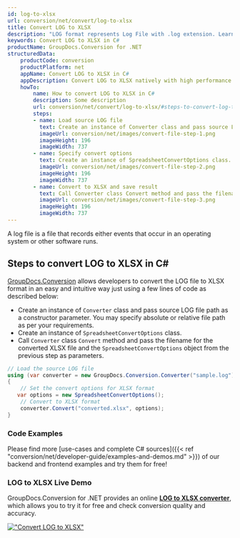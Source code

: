 ```yaml
---
id: log-to-xlsx
url: conversion/net/convert/log-to-xlsx
title: Convert LOG to XLSX
description: "LOG format represents Log File with .log extension. Learn how to convert LOG to XLSX file programmatically in C# language using GroupDocs.Conversion for .NET library."
keywords: Convert LOG to XLSX in C#
productName: GroupDocs.Conversion for .NET
structuredData:
    productCode: conversion
    productPlatform: net
    appName: Convert LOG to XLSX in C#
    appDescription: Convert LOG to XLSX natively with high performance using C# language and server side GroupDocs.Conversion for .NET APIs, without the use of any software like Microsoft or Open Office.
    howTo:
        name: How to convert LOG to XLSX in C# 
        description: Some description
        url: conversion/net/convert/log-to-xlsx/#steps-to-convert-log-to-xlsx-in-c
        steps:
        - name: Load source LOG file 
          text: Create an instance of Converter class and pass source LOG file path as a constructor parameter. You may specify absolute or relative file path as per your requirements. 
          imageUrl: conversion/net/images/convert-file-step-1.png
          imageHeight: 196
          imageWidth: 737
        - name: Specify convert options 
          text: Create an instance of SpreadsheetConvertOptions class.
          imageUrl: conversion/net/images/convert-file-step-2.png
          imageHeight: 196
          imageWidth: 737
        - name: Convert to XLSX and save result 
          text: Call Converter class Convert method and pass the filename for the converted HTML file and the SpreadsheetConvertOptions object from the previous step as parameters.
          imageUrl: conversion/net/images/convert-file-step-3.png
          imageHeight: 196
          imageWidth: 737
---
```


A log file is a file that records either events that occur in an operating system or other software runs.

## Steps to convert LOG to XLSX in C#

[GroupDocs.Conversion](https://products.groupdocs.com/conversion/net) allows developers to convert the LOG file to XLSX format in an easy and intuitive way just using a few lines of code as described below:

* Create an instance of `Converter` class and pass source LOG file path as a constructor parameter. You may specify absolute or relative file path as per your requirements. 
* Create an instance of `SpreadsheetConvertOptions` class.
* Call `Converter` class `Convert` method and pass the filename for the converted XLSX file and the `SpreadsheetConvertOptions` object from the previous step as parameters.

```csharp
// Load the source LOG file
using (var converter = new GroupDocs.Conversion.Converter("sample.log"))
{
    // Set the convert options for XLSX format
   var options = new SpreadsheetConvertOptions();
    // Convert to XLSX format
    converter.Convert("converted.xlsx", options);
}
```

### Code Examples

Please find more [use-cases and complete C# sources]({{< ref "conversion/net/developer-guide/examples-and-demos.md" >}}) of our backend and frontend examples and try them for free!

### LOG to XLSX Live Demo

GroupDocs.Conversion for .NET provides an online [**LOG to XLSX converter**](https://products.groupdocs.app/conversion/log-to-xlsx), which allows you to try it for free and check conversion quality and accuracy.

[!["Convert LOG to XLSX"](conversion/net/images/convert-to-xlsx/convert-log-to-xlsx.png)](https://products.groupdocs.app/conversion/log-to-xlsx)
